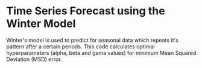 # Time Series Forecast using the Winter Model
Winter's model is used to predict for seasonal data which repeats it's pattern after a certain periods.
This code calculates optimal hyperparameters (alpha, beta and gama values) for minimum Mean Squared Deviation (MSD) error.
